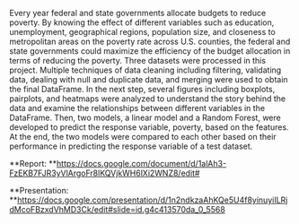 Every year federal and state governments allocate budgets to reduce poverty. By knowing the effect of different variables such as education, unemployment, geographical regions, population size, and closeness to metropolitan areas on the poverty rate across U.S. counties,  the federal and state governments could maximize the efficiency of the budget allocation in terms of reducing the poverty.
Three datasets were processed in this project. Multiple techniques of data cleaning including filtering, validating data, dealing with null and duplicate data, and merging were used to obtain the final DataFrame. In the next step, several figures including boxplots, pairplots, and heatmaps were analyzed to understand the story behind the data and examine the relationships between different variables in the DataFrame. Then, two models, a linear model and a Random Forest, were developed to predict the response variable, poverty, based on the features. At the end, the two models were compared to each other based on their performance in predicting the response variable of a test dataset. 

**Report: **https://docs.google.com/document/d/1alAh3-FzEKB7FJR3yVlArgoFr8lKQVjkWH6lXi2WNZ8/edit#

**Presentation: **https://docs.google.com/presentation/d/1n2ndkzaAhKQe5U4f8yinuyiILRjdMcoFBzxdVhMD3Ck/edit#slide=id.g4c413570da_0_5568
